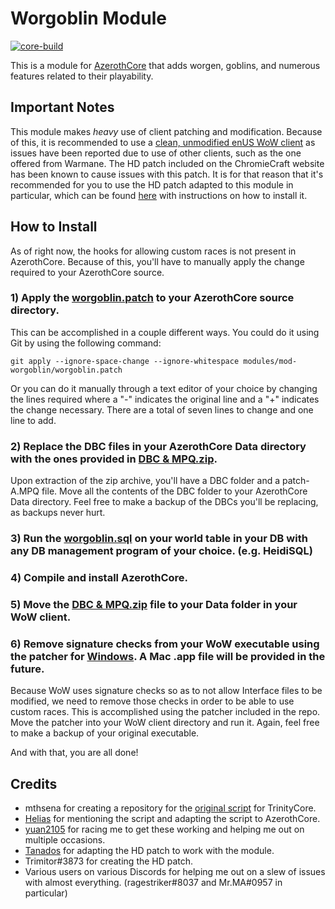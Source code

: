 # Worgoblin Module

[![core-build](https://github.com/benjymansy123/mod-worgoblin/actions/workflows/core-build.yml/badge.svg)](https://github.com/benjymansy123/mod-worgoblin/actions/workflows/core-build.yml)

This is a module for [AzerothCore](http://www.azerothcore.org) that adds worgen, goblins, and numerous features related to their playability.

## Important Notes

This module makes *heavy* use of client patching and modification. Because of this, it is recommended to use a [clean, unmodified enUS WoW client](https://www.chromiecraft.com/downloads) as issues have been reported due to use of other clients, such as the one offered from Warmane. The HD patch included on the ChromieCraft website has been known to cause issues with this patch. It is for that reason that it's recommended for you to use the HD patch adapted to this module in particular, which can be found [here](https://github.com/benjymansy123/mod-worgoblin/releases/tag/hd-patch) with instructions on how to install it.

## How to Install

As of right now, the hooks for allowing custom races is not present in AzerothCore. Because of this, you'll have to manually apply the change required to your AzerothCore source.

### 1) Apply the [worgoblin.patch](https://github.com/benjymansy123/mod-worgoblin/blob/master/worgoblin.patch) to your AzerothCore source directory.

This can be accomplished in a couple different ways. You could do it using Git by using the following command:

`git apply --ignore-space-change --ignore-whitespace modules/mod-worgoblin/worgoblin.patch`

Or you can do it manually through a text editor of your choice by changing the lines required where a "-" indicates the original line and a "+" indicates the change necessary. There are a total of seven lines to change and one line to add.

### 2) Replace the DBC files in your AzerothCore Data directory with the ones provided in [DBC & MPQ.zip](https://github.com/benjymansy123/mod-worgoblin/blob/master/DBC%20%26%20MPQ.zip).

Upon extraction of the zip archive, you'll have a DBC folder and a patch-A.MPQ file. Move all the contents of the DBC folder to your AzerothCore Data directory. Feel free to make a backup of the DBCs you'll be replacing, as backups never hurt.

### 3) Run the [worgoblin.sql](https://github.com/benjymansy123/mod-worgoblin/blob/master/sql/world/worgoblin.sql) on your world table in your DB with any DB management program of your choice. (e.g. HeidiSQL)

### 4) Compile and install AzerothCore.

### 5) Move the [DBC & MPQ.zip](https://github.com/benjymansy123/mod-worgoblin/blob/master/DBC%20%26%20MPQ.zip) file to your Data folder in your WoW client.

### 6) Remove signature checks from your WoW executable using the patcher for [Windows](https://github.com/benjymansy123/mod-worgoblin/blob/master/wow_unsig(12340).exe). A Mac .app file will be provided in the future.

Because WoW uses signature checks so as to not allow Interface files to be modified, we need to remove those checks in order to be able to use custom races. This is accomplished using the patcher included in the repo. Move the patcher into your WoW client directory and run it. Again, feel free to make a backup of your original executable.

And with that, you are all done!

## Credits

* mthsena for creating a repository for the [original script](https://github.com/mthsena/trinitycore_scripts/tree/master/scripts/CustomRaces) for TrinityCore.
* [Helias](https://github.com/Helias) for mentioning the script and adapting the script to AzerothCore.
* [yuan2105](https://github.com/yuanf225) for racing me to get these working and helping me out on multiple occasions.
* [Tanados](https://github.com/helldragonpz) for adapting the HD patch to work with the module.
* Trimitor#3873 for creating the HD patch.
* Various users on various Discords for helping me out on a slew of issues with almost everything. (ragestriker#8037 and Mr.MA#0957 in particular)
